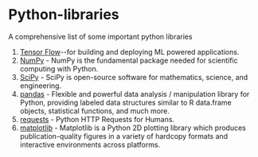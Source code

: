 # Python-libraries

A comprehensive list of some important python libraries

1. [Tensor Flow](https://github.com/tensorflow/tensorflow)--for building and deploying ML powered applications.
2. [NumPy](https://github.com/numpy/numpy) - NumPy is the fundamental package needed for scientific computing with Python.
3. [SciPy](https://github.com/scipy/scipy) - SciPy is open-source software for mathematics, science, and engineering.
4. [pandas](https://github.com/pandas-dev/pandas) - Flexible and powerful data analysis / manipulation library for Python, providing labeled data structures similar to R data.frame objects, statistical functions, and much more.
5. [requests](https://github.com/requests/requests) - Python HTTP Requests for Humans.
6. [matplotlib](https://github.com/matplotlib/matplotlib) - Matplotlib is a Python 2D plotting library which produces publication-quality figures in a variety of hardcopy formats and interactive environments across platforms.